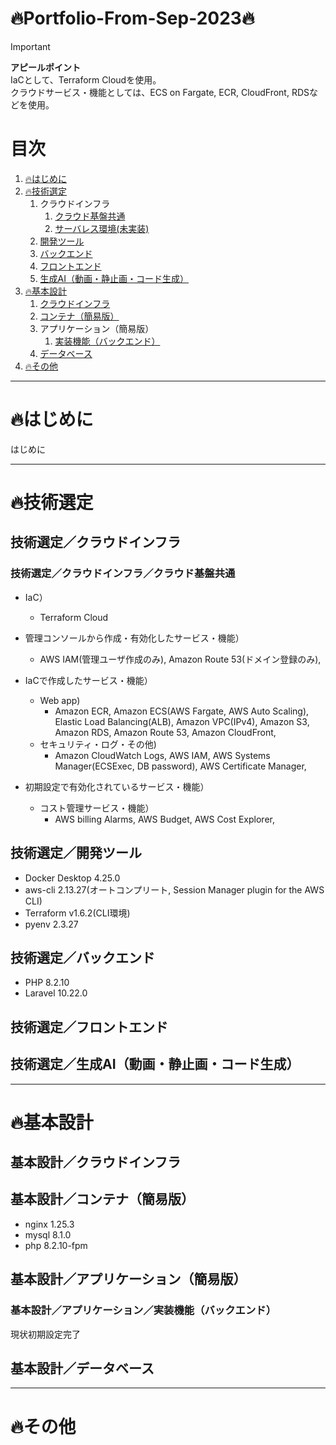 # :fire:Portfolio-From-Sep-2023:fire:
> [!IMPORTANT]
> **アピールポイント**  
> IaCとして、Terraform Cloudを使用。  
> クラウドサービス・機能としては、ECS on Fargate, ECR, CloudFront, RDSなどを使用。
  
# 目次
1. [:fire:はじめに](#はじめに)
1. [:fire:技術選定](#技術選定)
    1. クラウドインフラ
        1. [クラウド基盤共通](#技術選定クラウドインフラクラウド基盤共通)
        1. [サーバレス環境(未実装)](#技術選定クラウドインフラサーバレス環境)
    1. [開発ツール](#技術選定開発ツール)
    1. [バックエンド](#技術選定バックエンド)
    1. [フロントエンド](#技術選定フロントエンド)
    1. [生成AI（動画・静止画・コード生成）](#技術選定生成ai動画静止画コード生成)
1. [:fire:基本設計](#基本設計)
    1. [クラウドインフラ](#基本設計クラウドインフラ)
    1. [コンテナ（簡易版）](#基本設計コンテナ簡易版)
    1. アプリケーション（簡易版）
        1. [実装機能（バックエンド）](#基本設計アプリケーション実装機能バックエンド)
    1. [データベース](#基本設計データベース)
1. [:fire:その他](#その他)
  
---------------------------------------
# :fire:はじめに
はじめに  
  
---------------------------------------
# :fire:技術選定
## 技術選定／クラウドインフラ
### 技術選定／クラウドインフラ／クラウド基盤共通
+ IaC）
  - Terraform Cloud
  
+ 管理コンソールから作成・有効化したサービス・機能）
  - AWS IAM(管理ユーザ作成のみ), Amazon Route 53(ドメイン登録のみ), 
  
+ IaCで作成したサービス・機能）
  - Web app)
    - Amazon ECR, Amazon ECS(AWS Fargate, AWS Auto Scaling), Elastic Load Balancing(ALB), Amazon VPC(IPv4), Amazon S3, Amazon RDS, Amazon Route 53, Amazon CloudFront, 
  - セキュリティ・ログ・その他)
    - Amazon CloudWatch Logs, AWS IAM, AWS Systems Manager(ECSExec, DB password), AWS Certificate Manager, 
  
+ 初期設定で有効化されているサービス・機能）
  - コスト管理サービス・機能）
    - AWS billing Alarms, AWS Budget, AWS Cost Explorer, 
  
<!-- 
+ IaCで作成したサービス・機能） WAF, VPC Flow Logs, AWS Config, KMS, Athena, Amazon Inspector, Guard Duty, Config, Security Hub, GuardDuty, Macie, Detective, Network Firewall, 
+ 初期設定で有効化されているサービス・機能）  CloudTrail, AWS Shield Standard, AWS Health Dashboard,
-->
  
<!--
### 技術選定／クラウドインフラ／サーバレス環境
+ Python 3.11.5 (サーバレス環境およびデータ分析基盤の構築用)
  
  
### 技術選定／クラウドインフラ／データ分析基盤
-->
  
## 技術選定／開発ツール
+ Docker Desktop 4.25.0
+ aws-cli 2.13.27(オートコンプリート, Session Manager plugin for the AWS CLI)
+ Terraform v1.6.2(CLI環境)
+ pyenv 2.3.27
  
## 技術選定／バックエンド
+ PHP 8.2.10  
+ Laravel 10.22.0  
  
## 技術選定／フロントエンド
<!-- 
+ Bootstrap（下記生成AIにより、95%以上を自動生成）
+ HTML/CSS（下記生成AIにより、95%以上を自動生成）
-->
  
## 技術選定／生成AI（動画・静止画・コード生成）
<!-- 
+ Creative Reality Studio（写真とテキストを入力し、しゃべるアバター動画を出力するAI。トップページの動画を生成）
+ DiffusionBee（favicon.icoを生成。テキストを入力し、画像を出力するAI。）
+ ChatGPT（version4）　HTML/CSS/Bootstrapを生成
-->
  
  
---------------------------------------
# :fire:基本設計
## 基本設計／クラウドインフラ
  
  
## 基本設計／コンテナ（簡易版）
+ nginx 1.25.3
+ mysql 8.1.0
+ php 8.2.10-fpm
  
## 基本設計／アプリケーション（簡易版）
### 基本設計／アプリケーション／実装機能（バックエンド）
現状初期設定完了
<!-- 
+ CRUD機能
+ 検索機能
+ ページネーション機能
+ バリデーション
+ ユーザー登録、ログイン
-->
  
## 基本設計／データベース
<!--
+ テーブル設計（簡易版）  
ER図  
-->
  
---------------------------------------
# :fire:その他
  
  